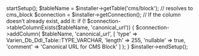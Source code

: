 <?php
/**
 * Upgrade script: add `canonical_url` column to the `cms_block` table
 * (module version 1.6.0.0.6 → 1.6.0.0.7)
 */
$installer = $this;
$installer->startSetup();

$tableName  = $installer->getTable('cms/block');  // resolves to cms_block
$connection = $installer->getConnection();

// If the column doesn’t already exist, add it:
if (! $connection->tableColumnExists($tableName, 'canonical_url')) {
    $connection->addColumn(
        $tableName,
        'canonical_url',
        [
            'type'     => Varien_Db_Ddl_Table::TYPE_VARCHAR,
            'length'   => 255,
            'nullable' => true,
            'comment'  => 'Canonical URL for CMS Block'
        ]
    );
}

$installer->endSetup();
